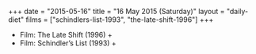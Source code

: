 +++
date = "2015-05-16"
title = "16 May 2015 (Saturday)"
layout = "daily-diet"
films = ["schindlers-list-1993", "the-late-shift-1996"]
+++


* Film: The Late Shift (1996) +
* Film: Schindler’s List (1993) +